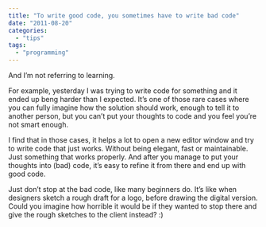 ```yaml
---
title: "To write good code, you sometimes have to write bad code"
date: "2011-08-20"
categories: 
  - "tips"
tags: 
  - "programming"
---
```


And I’m not referring to learning.

For example, yesterday I was trying to write code for something and it ended up beng harder than I expected. It’s one of those rare cases where you can fully imagine how the solution should work, enough to tell it to another person, but you can’t put your thoughts to code and you feel you’re not smart enough.

I find that in those cases, it helps a lot to open a new editor window and try to write code that just works. Without being elegant, fast or maintainable. Just something that works properly. And after you manage to put your thoughts into (bad) code, it’s easy to refine it from there and end up with good code.

Just don’t stop at the bad code, like many beginners do. It’s like when designers sketch a rough draft for a logo, before drawing the digital version. Could you imagine how horrible it would be if they wanted to stop there and give the rough sketches to the client instead? :)
